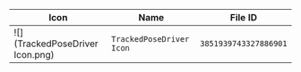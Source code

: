 | Icon | Name | File ID |
| ---  | ---  | ---     |
| ![](TrackedPoseDriver Icon.png) | `TrackedPoseDriver Icon` | `3851939743327886901` |
